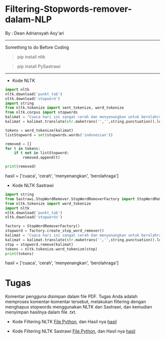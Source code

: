 # Filtering-Stopwords-remover-dalam-NLP
By : Dean Adriansyah Asy'ari
___
Something to do Before Coding
> pip install nltk

> pip install PySastrawi
___

- Kode NLTK
```python
import nltk
nltk.download('punkt_tab')
nltk.download('stopword')
import string
from nltk.tokenize import sent_tokenize, word_tokenize
from nltk.corpus import stopwords
kalimat = "Cuaca hari ini sangat cerah dan menyenangkan untuk berolahraga."
kalimat = kalimat.translate(str.maketrans('','',string.punctuation)).lower()

tokens = word_tokenize(kalimat)
listStopword = set(stopwords.words('indonesian'))

removed = []
for t in tokens:
    if t not in listStopword:
        removed.append(t)

print(removed)
```
hasil = ['cuaca', 'cerah', 'menyenangkan', 'berolahraga']
  
- Kode NLTK Sastrawi
```python
import string
from Sastrawi.StopWordRemover.StopWordRemoverFactory import StopWordRemoverFactory
from nltk.tokenize import word_tokenize
import nltk
nltk.download('punkt_tab')
nltk.download('stopwords')

factory = StopWordRemoverFactory()
stopword = factory.create_stop_word_remover()
kalimat = "Cuaca hari ini sangat cerah dan menyenangkan untuk berolahraga."
kalimat = kalimat.translate(str.maketrans('','',string.punctuation)).lower()
stop = stopword.remove(kalimat)
tokens = nltk.tokenize.word_tokenize(stop)
print(tokens)
```
hasil = ['cuaca', 'cerah', 'menyenangkan', 'berolahraga']


# Tugas
Komentar pengguna disimpan dalam file PDF. Tugas Anda adalah memproses komentar-komentar tersebut, melakukan filtering dengan menghapus stopwords menggunakan NLTK dan Sastrawi, dan kemudian menyimpan hasilnya dalam file .txt.

- Kode Filtering NLTK
[File Python](https://github.com/DeanAdriansyah/Filtering-Stopwords-remover-dalam-NLP/blob/main/filtering_NLTK), dan Hasil nya [hasil](https://github.com/DeanAdriansyah/Filtering-Stopwords-remover-dalam-NLP/blob/main/hasil_bersih_stopwords.txt)

- Kode Filtering NLTK Sastrawi
[File Python](https://github.com/DeanAdriansyah/Filtering-Stopwords-remover-dalam-NLP/blob/main/filtering_sastrawi), dan Hasil nya [hasil](https://github.com/DeanAdriansyah/Filtering-Stopwords-remover-dalam-NLP/blob/main/hasil_bersih_sastrawi.txt)

